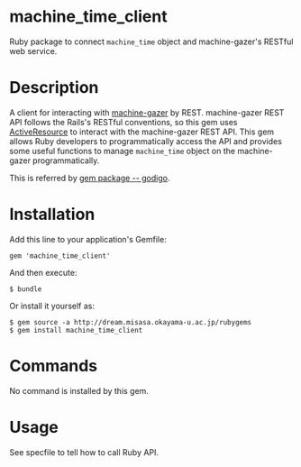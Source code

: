 # machine_time_client

Ruby package to connect `machine_time` object and machine-gazer's RESTful web service.

# Description 
A client for interacting with [machine-gazer][] by REST.  machine-gazer REST API follows
the Rails's RESTful conventions, so this gem uses [ActiveResource][]
to interact with the machine-gazer REST API.  This gem allows Ruby developers
to programmatically  access the API and provides some useful functions
to manage `machine_time` object on the machine-gazer programmatically.

This is referred by [gem package -- godigo](https://github.com/misasa/godigo "follow instruction").

[machine-gazer]: https://github.com/misasa/machine_time        "machine-gazer"
[ActiveResource]: https://github.com/rails/activeresource/ "ActiveResource"

# Installation

Add this line to your application's Gemfile:

    gem 'machine_time_client'

And then execute:

    $ bundle

Or install it yourself as:

    $ gem source -a http://dream.misasa.okayama-u.ac.jp/rubygems
    $ gem install machine_time_client

# Commands

No command is installed by this gem.

# Usage

See specfile to tell how to call Ruby API.
